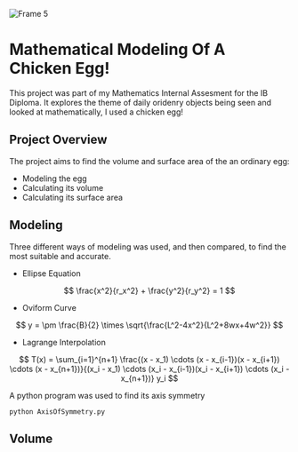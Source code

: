 ![Frame 5](https://github.com/user-attachments/assets/2363a506-bd27-4b5e-adfb-267a41e6157a)

# Mathematical Modeling Of A Chicken Egg!

This project was part of my Mathematics Internal Assesment for the IB Diploma. It explores the theme of daily oridenry objects being seen and looked at mathematically, I used a chicken egg!

## Project Overview

The project aims to find the volume and surface area of the an ordinary egg:

- Modeling the egg
- Calculating its volume
- Calculating its surface area

## Modeling

Three different ways of modeling was used, and then compared, to find the most suitable and accurate.

- Ellipse Equation

$$
\frac{x^2}{r_x^2} + \frac{y^2}{r_y^2} = 1
$$

- Oviform Curve

$$
y = \pm \frac{B}{2} \times \sqrt{\frac{L^2-4x^2}{L^2+8wx+4w^2}}
$$

- Lagrange Interpolation

$$
T(x) = \sum_{i=1}^{n+1} \frac{(x - x_1) \cdots (x - x_{i-1})(x - x_{i+1}) \cdots (x - x_{n+1})}{(x_i - x_1) \cdots (x_i - x_{i-1})(x_i - x_{i+1}) \cdots (x_i - x_{n+1})} y_i
$$

A python program was used to find its axis symmetry

```{bash}
python AxisOfSymmetry.py
```

## Volume




